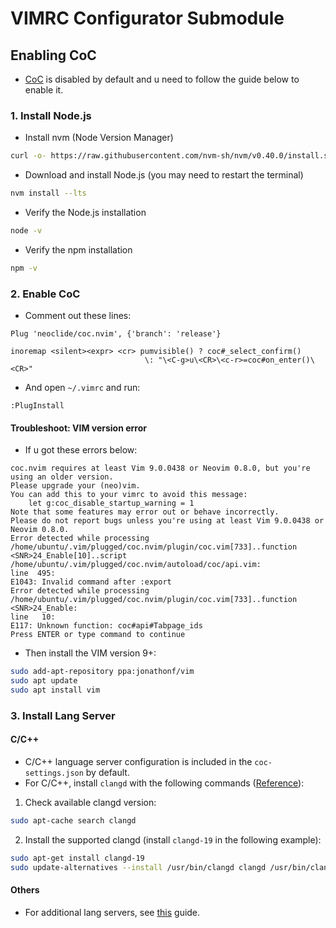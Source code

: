 # VIMRC Configurator Submodule

## Enabling CoC

- [CoC](https://github.com/neoclide/coc.nvim) is disabled by default and u need
to follow the guide below to enable it.

### 1. Install Node.js

- Install nvm (Node Version Manager)

```bash
curl -o- https://raw.githubusercontent.com/nvm-sh/nvm/v0.40.0/install.sh | bash
```

- Download and install Node.js (you may need to restart the terminal)

```bash
nvm install --lts
```

- Verify the Node.js installation

```bash
node -v
```

- Verify the npm installation

```bash
npm -v
```

### 2. Enable CoC

- Comment out these lines:

```
Plug 'neoclide/coc.nvim', {'branch': 'release'}
```

```
inoremap <silent><expr> <cr> pumvisible() ? coc#_select_confirm()
                              \: "\<C-g>u\<CR>\<c-r>=coc#on_enter()\<CR>"
```

- And open `~/.vimrc` and run:

```
:PlugInstall
```

#### Troubleshoot: VIM version error

- If u got these errors below:

```
coc.nvim requires at least Vim 9.0.0438 or Neovim 0.8.0, but you're using an older version.
Please upgrade your (neo)vim.
You can add this to your vimrc to avoid this message:
    let g:coc_disable_startup_warning = 1
Note that some features may error out or behave incorrectly.
Please do not report bugs unless you're using at least Vim 9.0.0438 or Neovim 0.8.0.
Error detected while processing /home/ubuntu/.vim/plugged/coc.nvim/plugin/coc.vim[733]..function <SNR>24_Enable[10]..script /home/ubuntu/.vim/plugged/coc.nvim/autoload/coc/api.vim:
line  495:
E1043: Invalid command after :export
Error detected while processing /home/ubuntu/.vim/plugged/coc.nvim/plugin/coc.vim[733]..function <SNR>24_Enable:
line   10:
E117: Unknown function: coc#api#Tabpage_ids
Press ENTER or type command to continue
```

- Then install the VIM version 9+:

```bash
sudo add-apt-repository ppa:jonathonf/vim
sudo apt update
sudo apt install vim
```

### 3. Install Lang Server

#### C/C++

- C/C++ language server configuration is included in the `coc-settings.json`
by default.
- For C/C++, install `clangd` with the following commands
([Reference](https://clangd.llvm.org/installation)):

1. Check available clangd version:

```bash
sudo apt-cache search clangd
```

2. Install the supported clangd (install `clangd-19` in the following example):

```bash
sudo apt-get install clangd-19
sudo update-alternatives --install /usr/bin/clangd clangd /usr/bin/clangd-19 100
```

#### Others

- For additional lang servers, see
[this](https://github.com/neoclide/coc.nvim/wiki/Language-servers) guide.

